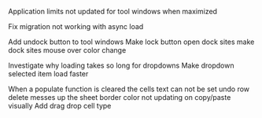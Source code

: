﻿Application limits not updated for tool windows when maximized

Fix migration not working with async load

Add undock button to tool windows
Make lock button open dock sites
make dock sites mouse over color change

Investigate why loading takes so long for dropdowns
Make dropdown selected item load faster


When a populate function is cleared the cells text can not be set
undo row delete messes up the sheet
border color not updating on copy/paste visually
Add drag drop cell type